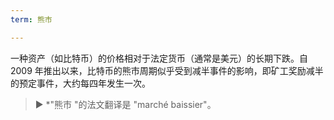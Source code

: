 ```yaml
---
term: 熊市

---
```

一种资产（如比特币）的价格相对于法定货币（通常是美元）的长期下跌。自 2009 年推出以来，比特币的熊市周期似乎受到减半事件的影响，即矿工奖励减半的预定事件，大约每四年发生一次。

> ► *"熊市 "的法文翻译是 "marché baissier"。